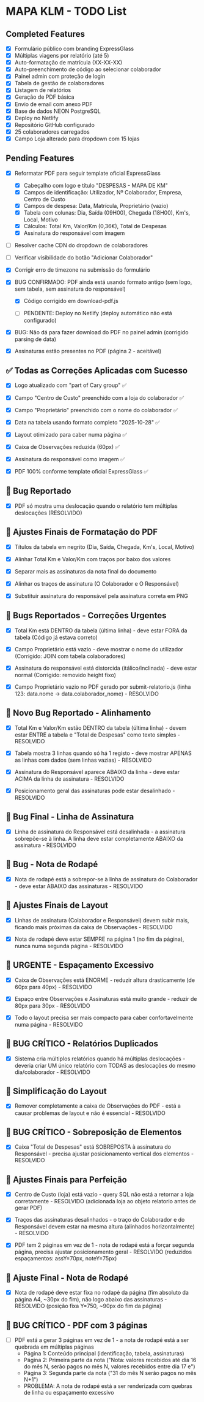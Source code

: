 # MAPA KLM - TODO List

## Completed Features
- [x] Formulário público com branding ExpressGlass
- [x] Múltiplas viagens por relatório (até 5)
- [x] Auto-formatação de matrícula (XX-XX-XX)
- [x] Auto-preenchimento de código ao selecionar colaborador
- [x] Painel admin com proteção de login
- [x] Tabela de gestão de colaboradores
- [x] Listagem de relatórios
- [x] Geração de PDF básica
- [x] Envio de email com anexo PDF
- [x] Base de dados NEON PostgreSQL
- [x] Deploy no Netlify
- [x] Repositório GitHub configurado
- [x] 25 colaboradores carregados
- [x] Campo Loja alterado para dropdown com 15 lojas

## Pending Features
- [x] Reformatar PDF para seguir template oficial ExpressGlass
  - [x] Cabeçalho com logo e título "DESPESAS - MAPA DE KM"
  - [x] Campos de identificação: Utilizador, Nº Colaborador, Empresa, Centro de Custo
  - [x] Campos de despesa: Data, Matrícula, Proprietário (vazio)
  - [x] Tabela com colunas: Dia, Saída (09H00), Chegada (18H00), Km's, Local, Motivo
  - [x] Cálculos: Total Km, Valor/Km (0,36€), Total de Despesas
  - [x] Assinatura do responsável com imagem
- [ ] Resolver cache CDN do dropdown de colaboradores
- [ ] Verificar visibilidade do botão "Adicionar Colaborador"


- [x] Corrigir erro de timezone na submissão do formulário


- [x] BUG CONFIRMADO: PDF ainda está usando formato antigo (sem logo, sem tabela, sem assinatura do responsável)
  - [x] Código corrigido em download-pdf.js
  - [ ] PENDENTE: Deploy no Netlify (deploy automático não está configurado)


- [x] BUG: Não dá para fazer download do PDF no painel admin (corrigido parsing de data)


- [x] Assinaturas estão presentes no PDF (página 2 - aceitável)



## ✅ Todas as Correções Aplicadas com Sucesso

- [x] Logo atualizado com "part of Cary group" ✅
- [x] Campo "Centro de Custo" preenchido com a loja do colaborador ✅
- [x] Campo "Proprietário" preenchido com o nome do colaborador ✅
- [x] Data na tabela usando formato completo "2025-10-28" ✅
- [x] Layout otimizado para caber numa página ✅
- [x] Caixa de Observações reduzida (60px) ✅
- [x] Assinatura do responsável como imagem ✅
- [x] PDF 100% conforme template oficial ExpressGlass ✅



## 🐛 Bug Reportado

- [x] PDF só mostra uma deslocação quando o relatório tem múltiplas deslocações (RESOLVIDO)



## 🎨 Ajustes Finais de Formatação do PDF

- [x] Títulos da tabela em negrito (Dia, Saída, Chegada, Km's, Local, Motivo)
- [x] Alinhar Total Km e Valor/Km com traços por baixo dos valores
- [x] Separar mais as assinaturas da nota final do documento
- [x] Alinhar os traços de assinatura (O Colaborador e O Responsável)
- [x] Substituir assinatura do responsável pela assinatura correta em PNG



## 🐛 Bugs Reportados - Correções Urgentes

- [x] Total Km está DENTRO da tabela (última linha) - deve estar FORA da tabela (Código já estava correto)
- [x] Campo Proprietário está vazio - deve mostrar o nome do utilizador (Corrigido: JOIN com tabela colaboradores)
- [x] Assinatura do responsável está distorcida (itálico/inclinada) - deve estar normal (Corrigido: removido height fixo)
- [x] Campo Proprietário vazio no PDF gerado por submit-relatorio.js (linha 123: data.nome → data.colaborador_nome) - RESOLVIDO



## 🐛 Novo Bug Reportado - Alinhamento

- [x] Total Km e Valor/Km estão DENTRO da tabela (última linha) - devem estar ENTRE a tabela e "Total de Despesas" como texto simples - RESOLVIDO
- [x] Tabela mostra 3 linhas quando só há 1 registo - deve mostrar APENAS as linhas com dados (sem linhas vazias) - RESOLVIDO
- [x] Assinatura do Responsável aparece ABAIXO da linha - deve estar ACIMA da linha de assinatura - RESOLVIDO
- [x] Posicionamento geral das assinaturas pode estar desalinhado - RESOLVIDO



## 🐛 Bug Final - Linha de Assinatura

- [x] Linha de assinatura do Responsável está desalinhada - a assinatura sobrepõe-se à linha. A linha deve estar completamente ABAIXO da assinatura - RESOLVIDO



## 🐛 Bug - Nota de Rodapé

- [x] Nota de rodapé está a sobrepor-se à linha de assinatura do Colaborador - deve estar ABAIXO das assinaturas - RESOLVIDO




## 🔧 Ajustes Finais de Layout

- [x] Linhas de assinatura (Colaborador e Responsável) devem subir mais, ficando mais próximas da caixa de Observações - RESOLVIDO
- [x] Nota de rodapé deve estar SEMPRE na página 1 (no fim da página), nunca numa segunda página - RESOLVIDO




## 🚨 URGENTE - Espaçamento Excessivo

- [x] Caixa de Observações está ENORME - reduzir altura drasticamente (de 60px para 40px) - RESOLVIDO
- [x] Espaço entre Observações e Assinaturas está muito grande - reduzir de 80px para 30px - RESOLVIDO
- [x] Todo o layout precisa ser mais compacto para caber confortavelmente numa página - RESOLVIDO




## 🚨 BUG CRÍTICO - Relatórios Duplicados

- [x] Sistema cria múltiplos relatórios quando há múltiplas deslocações - deveria criar UM único relatório com TODAS as deslocações do mesmo dia/colaborador - RESOLVIDO




## 🔧 Simplificação do Layout

- [x] Remover completamente a caixa de Observações do PDF - está a causar problemas de layout e não é essencial - RESOLVIDO




## 🚨 BUG CRÍTICO - Sobreposição de Elementos

- [x] Caixa "Total de Despesas" está SOBREPOSTA à assinatura do Responsável - precisa ajustar posicionamento vertical dos elementos - RESOLVIDO




## 🔧 Ajustes Finais para Perfeição

- [x] Centro de Custo (loja) está vazio - query SQL não está a retornar a loja corretamente - RESOLVIDO (adicionada loja ao objeto relatorio antes de gerar PDF)
- [x] Traços das assinaturas desalinhados - o traço do Colaborador e do Responsável devem estar na mesma altura (alinhados horizontalmente) - RESOLVIDO
- [x] PDF tem 2 páginas em vez de 1 - nota de rodapé está a forçar segunda página, precisa ajustar posicionamento geral - RESOLVIDO (reduzidos espaçamentos: assY=70px, noteY=75px)



## 🔧 Ajuste Final - Nota de Rodapé

- [x] Nota de rodapé deve estar fixa no rodapé da página (fim absoluto da página A4, ~30px do fim), não logo abaixo das assinaturas - RESOLVIDO (posição fixa Y=750, ~90px do fim da página)




## 🚨 BUG CRÍTICO - PDF com 3 páginas

- [ ] PDF está a gerar 3 páginas em vez de 1 - a nota de rodapé está a ser quebrada em múltiplas páginas
  - Página 1: Conteúdo principal (identificação, tabela, assinaturas)
  - Página 2: Primeira parte da nota ("Nota: valores recebidos até dia 16 do mês N, serão pagos no mês N, valores recebidos entre dia 17 e")
  - Página 3: Segunda parte da nota ("31 do mês N serão pagos no mês N+1")
  - PROBLEMA: A nota de rodapé está a ser renderizada com quebras de linha ou espaçamento excessivo

